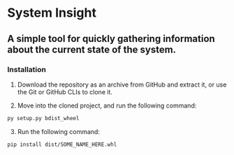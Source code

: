 # System Insight

## A simple tool for quickly gathering information about the current state of the system.

### Installation

1. Download the repository as an archive from GitHub and extract it, or use the Git or GitHub CLIs to
   clone it.

2. Move into the cloned project, and run the following command:

```bash
py setup.py bdist_wheel
```

3. Run the following command:

```bash
pip install dist/SOME_NAME_HERE.whl
```

